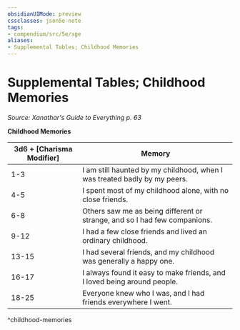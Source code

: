 ```yaml
---
obsidianUIMode: preview
cssclasses: json5e-note
tags:
- compendium/src/5e/xge
aliases:
- Supplemental Tables; Childhood Memories
---
```

# Supplemental Tables; Childhood Memories
*Source: Xanathar's Guide to Everything p. 63* 

**Childhood Memories**

| 3d6 + <span>[Charisma Modifier]</span> | Memory |
|----------------------------------------|--------|
| 1-3 | I am still haunted by my childhood, when I was treated badly by my peers. |
| 4-5 | I spent most of my childhood alone, with no close friends. |
| 6-8 | Others saw me as being different or strange, and so I had few companions. |
| 9-12 | I had a few close friends and lived an ordinary childhood. |
| 13-15 | I had several friends, and my childhood was generally a happy one. |
| 16-17 | I always found it easy to make friends, and I loved being around people. |
| 18-25 | Everyone knew who I was, and I had friends everywhere I went. |
^childhood-memories